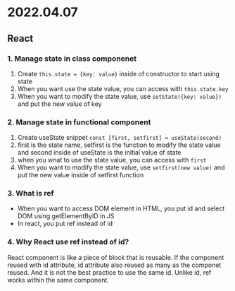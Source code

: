 # 2022.04.07

## React

### 1. Manage state in class componenet

1. Create `this.state = {key: value}` inside of constructor to start using state
2. When you want use the state value, you can access with `this.state.key`
3. When you want to modify the state value, use `setState({key: value})` and put the new value of key

### 2. Manage state in functional component

1. Create useState snippet `const [first, setfirst] = useState(second)`
2. first is the state name, setfirst is the function to modify the state value and second inside of useState is the initial value of state
3. when you wnat to use the state value, you can access with `first`
4. When you want to modify the state value, use `setfirst(new value)` and put the new value inside of setfirst function

### 3. What is ref

- When you want to access DOM element in HTML, you put id and select DOM using getElementByID in JS
- In react, you put ref instead of id

### 4. Why React use ref instead of id?

React component is like a piece of block that is reusable. If the component reused with id attribute, id attribute also reused as many as the componet reused. And it is not the best practice to use the same id. Unlike id, ref works within the same component.

